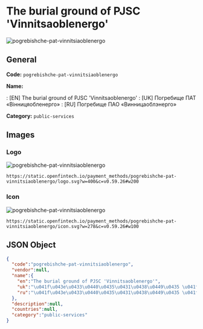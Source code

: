 
# The burial ground of PJSC 'Vinnitsaoblenergo' 
![pogrebishche-pat-vinnitsiaoblenergo](https://static.openfintech.io/payment_methods/pogrebishche-pat-vinnitsiaoblenergo/logo.svg?w=400&c=v0.59.26#w200)  

## General 
**Code:** `pogrebishche-pat-vinnitsiaoblenergo` 
 
**Name:** 
 
:	[EN] The burial ground of PJSC 'Vinnitsaoblenergo' 
:	[UK] Погребище ПАТ «Вінницяобленерго» 
:	[RU] Погребище ПАО «Винницаоблэнерго» 
 
**Category:** `public-services` 
 

## Images 

### Logo 
![pogrebishche-pat-vinnitsiaoblenergo](https://static.openfintech.io/payment_methods/pogrebishche-pat-vinnitsiaoblenergo/logo.svg?w=400&c=v0.59.26#w200)  

```
https://static.openfintech.io/payment_methods/pogrebishche-pat-vinnitsiaoblenergo/logo.svg?w=400&c=v0.59.26#w200
```  

### Icon 
![pogrebishche-pat-vinnitsiaoblenergo](https://static.openfintech.io/payment_methods/pogrebishche-pat-vinnitsiaoblenergo/icon.svg?w=278&c=v0.59.26#w100)  

```
https://static.openfintech.io/payment_methods/pogrebishche-pat-vinnitsiaoblenergo/icon.svg?w=278&c=v0.59.26#w100
```  

## JSON Object 

```json
{
  "code":"pogrebishche-pat-vinnitsiaoblenergo",
  "vendor":null,
  "name":{
    "en":"The burial ground of PJSC 'Vinnitsaoblenergo'",
    "uk":"\u041f\u043e\u0433\u0440\u0435\u0431\u0438\u0449\u0435 \u041f\u0410\u0422 \u00ab\u0412\u0456\u043d\u043d\u0438\u0446\u044f\u043e\u0431\u043b\u0435\u043d\u0435\u0440\u0433\u043e\u00bb",
    "ru":"\u041f\u043e\u0433\u0440\u0435\u0431\u0438\u0449\u0435 \u041f\u0410\u041e \u00ab\u0412\u0438\u043d\u043d\u0438\u0446\u0430\u043e\u0431\u043b\u044d\u043d\u0435\u0440\u0433\u043e\u00bb"
  },
  "description":null,
  "countries":null,
  "category":"public-services"
}
```  
